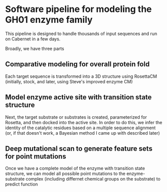 # Software pipeline for modeling the GH01 enzyme family 

This pipeline is designed to handle thousands of input sequences and run on Cabernet in a few days. 

Broadly, we have three parts 

## Comparative modeling for overall protein fold

Each target sequence is transformed into a 3D structure using RosettaCM (initially, stock, and later, using Steve's improved enzyme CM)

## Model enzyme active site with transition state structure 

Next, the target substrate or substrates is created, parameterized for Rosetta, and then docked into the active site. In order to do this, we infer the identity of the catalytic residues based on a multiple sequence alignment (or, if that doesn't work, a Bayesian method I came up with described later) 

## Deep mutational scan to generate feature sets for point mutations 

Once we have a complete model of the enzyme with transition state structure, we can model all possible point mutations to the enzyme-substrate complex (including differnet chemical groups on the substrate) to predict function 
